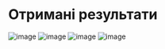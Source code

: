 # Отримані результати

![image](https://github.com/zerorchik/DS_labs/assets/103893849/b1ac8511-d863-4c6f-812b-ee98a06f71a5)
![image](https://github.com/zerorchik/DS_labs/assets/103893849/2ffa5e30-ba9b-413b-b63d-05ad3c282420)
![image](https://github.com/zerorchik/DS_labs/assets/103893849/120409c3-bbd6-4f40-953d-1e3329990cac)
![image](https://github.com/zerorchik/DS_labs/assets/103893849/dffc58c7-c9c5-4c2a-9ef3-380a8eb2bbb9)
